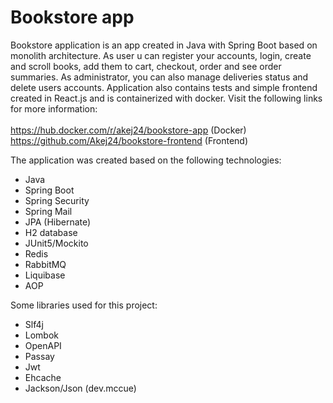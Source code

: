 # Bookstore app

Bookstore application is an app created in Java with Spring Boot based on monolith architecture. As user u can register your accounts, 
login, create and scroll books, add them to cart, checkout, order and see order summaries. As administrator, 
you can also manage deliveries status and delete users accounts. Application also contains tests and simple frontend created
in React.js and is containerized with docker. Visit the following links for more information: <br/><br/>
https://hub.docker.com/r/akej24/bookstore-app (Docker)<br/>
https://github.com/Akej24/bookstore-frontend (Frontend)

The application was created based on the following technologies:
- Java
- Spring Boot
- Spring Security
- Spring Mail
- JPA (Hibernate)
- H2 database
- JUnit5/Mockito
- Redis
- RabbitMQ
- Liquibase
- AOP

Some libraries used for this project:
- Slf4j
- Lombok
- OpenAPI
- Passay
- Jwt
- Ehcache
- Jackson/Json (dev.mccue)